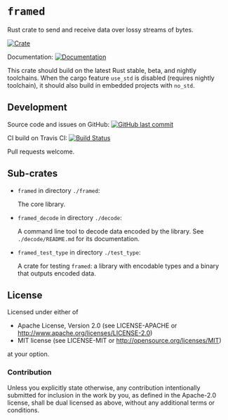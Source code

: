 # `framed`

Rust crate to send and receive data over lossy streams of bytes.

[![Crate](https://img.shields.io/crates/v/framed.svg)](https://crates.io/crates/framed)

Documentation:
[![Documentation](https://docs.rs/framed/badge.svg)](https://docs.rs/framed)

This crate should build on the latest Rust stable, beta, and nightly
toolchains.  When the cargo feature `use_std` is disabled (requires
nightly toolchain), it should also build in embedded projects with
`no_std`.

## Development

Source code and issues on GitHub:
[![GitHub last commit](https://img.shields.io/github/last-commit/fluffysquirrels/framed-rs.svg)][github]

   [github]: https://github.com/fluffysquirrels/framed-rs

CI build on Travis CI: [![Build Status](https://travis-ci.org/fluffysquirrels/framed-rs.svg)](https://travis-ci.org/fluffysquirrels/framed-rs)

Pull requests welcome.

## Sub-crates

* `framed` in directory `./framed`:

    The core library.

* `framed_decode` in directory `./decode`:

    A command line tool to decode data encoded by the library. See
    `./decode/README.md` for its documentation.

* `framed_test_type` in directory `./test_type`:

    A crate for testing `framed`: a library with encodable types
    and a binary that outputs encoded data.

## License

Licensed under either of

- Apache License, Version 2.0 (see LICENSE-APACHE or
  <http://www.apache.org/licenses/LICENSE-2.0>)
- MIT license (see LICENSE-MIT or <http://opensource.org/licenses/MIT>)

at your option.

### Contribution

Unless you explicitly state otherwise, any contribution intentionally
submitted for inclusion in the work by you, as defined in the
Apache-2.0 license, shall be dual licensed as above, without any
additional terms or conditions.
